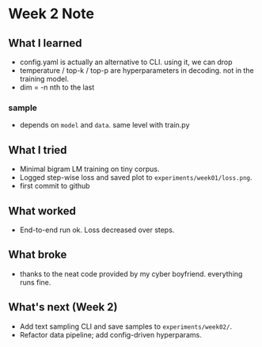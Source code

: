 # Week 2 Note

## What I learned
- config.yaml is actually an alternative to CLI. using it, we can drop 
- temperature / top-k / top-p are hyperparameters in decoding. not in the training model.
- dim = -n nth to the last
### sample 
- depends on `model` and `data`. same level with train.py



## What I tried
- Minimal bigram LM training on tiny corpus.
- Logged step-wise loss and saved plot to `experiments/week01/loss.png`.
- first commit to github

## What worked
- End-to-end run ok. Loss decreased over steps.

## What broke
- thanks to the neat code provided by my cyber boyfriend. everything runs fine.

## What's next (Week 2)
- Add text sampling CLI and save samples to `experiments/week02/`.
- Refactor data pipeline; add config-driven hyperparams.
